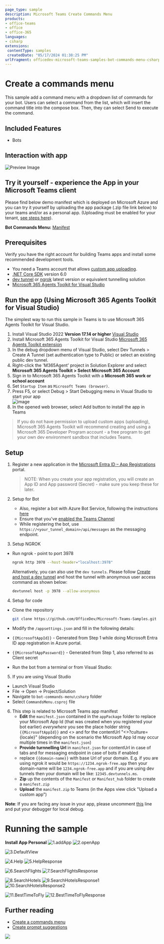 ```yaml
---
page_type: sample
description: Microsoft Teams Create Commands Menu
products:
- office-teams
- office
- office-365
languages:
- csharp
extensions:
 contentType: samples
 createdDate: "05/17/2024 01:38:25 PM"
urlFragment: officedev-microsoft-teams-samples-bot-commands-menu-csharp
---
```


# Create a commands menu
This sample add a command menu with a dropdown list of commands for your bot. Users can select a command from the list, which will insert the command title into the compose box. Then, they can select Send to execute the command.

## Included Features
* Bots

## Interaction with app

![Preview Image](Images/bot_commands_menu.gif)

 ## Try it yourself - experience the App in your Microsoft Teams client
Please find below demo manifest which is deployed on Microsoft Azure and you can try it yourself by uploading the app package (.zip file link below) to your teams and/or as a personal app. (Uploading must be enabled for your tenant, [see steps here](https://docs.microsoft.com/microsoftteams/platform/concepts/build-and-test/prepare-your-o365-tenant#enable-custom-teams-apps-and-turn-on-custom-app-uploading)).

**Bot Commands Menu:** [Manifest](/samples/bot-commands-menu/csharp/demo-manifest/bot-commands-menu.zip)

## Prerequisites

Verify you have the right account for building Teams apps and install some recommended development tools.

- You need a Teams account that allows [custom app uploading](https://docs.microsoft.com/microsoftteams/platform/build-your-first-app/build-first-app-overview#set-up-your-development-account).
- [.NET Core SDK](https://dotnet.microsoft.com/download) version 6.0
- [dev tunnel](https://learn.microsoft.com/en-us/azure/developer/dev-tunnels/get-started?tabs=windows) or [ngrok](https://ngrok.com/) latest version or equivalent tunnelling solution
- [Microsoft 365 Agents Toolkit for Visual Studio](https://learn.microsoft.com/en-us/microsoftteams/platform/toolkit/toolkit-v4/install-teams-toolkit-vs?pivots=visual-studio-v17-7)

## Run the app (Using Microsoft 365 Agents Toolkit for Visual Studio)

The simplest way to run this sample in Teams is to use Microsoft 365 Agents Toolkit for Visual Studio.
1. Install Visual Studio 2022 **Version 17.14 or higher** [Visual Studio](https://visualstudio.microsoft.com/downloads/)
1. Install Microsoft 365 Agents Toolkit for Visual Studio [Microsoft 365 Agents Toolkit extension](https://learn.microsoft.com/en-us/microsoftteams/platform/toolkit/toolkit-v4/install-teams-toolkit-vs?pivots=visual-studio-v17-7)
1. In the debug dropdown menu of Visual Studio, select Dev Tunnels > Create A Tunnel (set authentication type to Public) or select an existing public dev tunnel.
1. Right-click the 'M365Agent' project in Solution Explorer and select **Microsoft 365 Agents Toolkit > Select Microsoft 365 Account**
1. Sign in to Microsoft 365 Agents Toolkit with a **Microsoft 365 work or school account**
1. Set `Startup Item` as `Microsoft Teams (browser)`.
1. Press F5, or select Debug > Start Debugging menu in Visual Studio to start your app
</br>![image](https://raw.githubusercontent.com/OfficeDev/TeamsFx/dev/docs/images/visualstudio/debug/debug-button.png)
1. In the opened web browser, select Add button to install the app in Teams
> If you do not have permission to upload custom apps (uploading), Microsoft 365 Agents Toolkit will recommend creating and using a Microsoft 365 Developer Program account - a free program to get your own dev environment sandbox that includes Teams.

## Setup
1. Register a new application in the [Microsoft Entra ID – App Registrations](https://go.microsoft.com/fwlink/?linkid=2083908) portal.
    > NOTE: When you create your app registration, you will create an App ID and App password (Secret) - make sure you keep these for later.

2. Setup for Bot
	
	- Also, register a bot with Azure Bot Service, following the instructions [here](https://docs.microsoft.com/azure/bot-service/bot-service-quickstart-registration?view=azure-bot-service-3.0)
	- Ensure that you've [enabled the Teams Channel](https://docs.microsoft.com/azure/bot-service/channel-connect-teams?view=azure-bot-service-4.0)
	- While registering the bot, use `https://<your_tunnel_domain>/api/messages` as the messaging endpoint.

3. Setup NGROK
 - Run ngrok - point to port 3978

    ```bash
    ngrok http 3978 --host-header="localhost:3978"
    ```

   Alternatively, you can also use the `dev tunnels`. Please follow [Create and host a dev tunnel](https://learn.microsoft.com/en-us/azure/developer/dev-tunnels/get-started?tabs=windows) and host the tunnel with anonymous user access command as shown below:

   ```bash
   devtunnel host -p 3978 --allow-anonymous
   ```

4. Setup for code

  - Clone the repository

    ```bash
    git clone https://github.com/OfficeDev/Microsoft-Teams-Samples.git
    ```
  - Modify the `/appsettings.json` and fill in the following details:
  - `{{MicrosoftAppId}}` - Generated from Step 1 while doing Microsoft Entra ID app registration in Azure portal.
  - `{{MicrosoftAppPassword}}` - Generated from Step 1, also referred to as Client secret

- Run the bot from a terminal or from Visual Studio:

5. If you are using Visual Studio
  - Launch Visual Studio
  - File -> Open -> Project/Solution
  - Navigate to `bot-commands-menu\csharp` folder
  - Select `CommandsMenu.csproj` file

6. This step is related to Microsoft Teams app manifest
    - **Edit** the `manifest.json` contained in the `appPackage`  folder to replace your Microsoft App Id (that was created when you registered your bot earlier) *everywhere* you see the place holder string `{{MicrosoftAppId}}` and <<Azure Bot ID>> and for the contentUrl "<<Tunnel Url>>?culture={locale}" (depending on the scenario the Microsoft App Id may occur multiple times in the `manifest.json`)
   - **Provide turnnelling Url** in `manifest.json` for contentUrl in case of tabs and for messaging endpoint in case of bots if enabled
   - replace `{{domain-name}}` with base Url of your domain. E.g. if you are using ngrok it would be `https://1234.ngrok-free.app` then your domain-name will be `1234.ngrok-free.app` and if you are using dev tunnels then your domain will be like: `12345.devtunnels.ms`.
    - **Zip** up the contents of the `Manifest` or `Manifest_hub` folder to create a `manifest.zip`
    - **Upload** the `manifest.zip` to Teams (in the Apps view click "Upload a custom app")
    
**Note**: If you are facing any issue in your app, please uncomment [this](https://github.com/OfficeDev/Microsoft-Teams-Samples/blob/main/samples/bot-commands-menu/csharp/CommandsMenu/AdapterWithErrorHandler.cs#L24) line and put your debugger for local debug.

# Running the sample

**Install App Personal**
![1.addApp](Images/1.addApp.png)
![2.openApp](Images/2.openApp.png)

![3.DefaultView](Images/3.DefaultView.png)

![4.Help](Images/4.Help.png)
![5.HelpResponse](Images/5.HelpResponse.png)

![6.SearchFlights](Images/6.SearchFlights.png)
![7.SearchFlightsResponse](Images/7.SearchFlightsResponse.png)

![8.SearchHotels](Images/8.SearchHotels.png)
![9.SearchHotelsResponse1](Images/9.SearchHotelsResponse1.png)
![10.SearchHotelsResponse2](Images/10.SearchHotelsResponse2.png)

![11.BestTimeToFly](Images/11.BestTimeToFly.png)
![12.BestTimeToFlyResponse](Images/12.BestTimeToFlyResponse.png)


## Further reading

- [Create a commands menu](https://review.learn.microsoft.com/en-us/microsoftteams/platform/bots/how-to/create-a-bot-commands-menu?branch=pr-en-us-10866&tabs=desktop%2Cdotnetlocalization)
- [Create prompt suggestions](https://review.learn.microsoft.com/en-us/microsoftteams/platform/bots/how-to/conversations/prompt-suggestions?branch=pr-en-us-10866&tabs=manually-in-the-app-manifest%2Cjavascript)

<img src="https://pnptelemetry.azurewebsites.net/microsoft-teams-samples/samples/bot-commands-menu-csharp" />